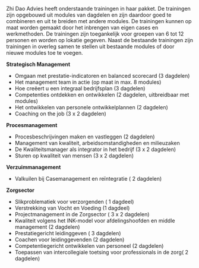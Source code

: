 Zhi Dao Advies heeft onderstaande trainingen in haar pakket. De trainingen zijn opgebouwd uit modules van dagdelen en zijn daardoor goed te combineren en uit te breiden met andere modules. De trainingen kunnen op maat worden gemaakt door het inbrengen van eigen cases en werkmethoden. De trainingen zijn toegankelijk voor groepen van 6 tot 12 personen en worden op lokatie gegeven. Naast de bestaande trainingen zijn trainingen in overleg samen te stellen uit bestaande modules of door nieuwe modules toe te voegen. 

**Strategisch Management**
* Omgaan met prestatie-indicatoren en balanced scorecard (3 dagdelen) 
* Het management team in actie (op maat in max. 8 modules) 
* Hoe creëert u een integraal bedrijfsplan (3 dagdelen) 
* Competenties ontdekken en ontwikkelen (2 dagdelen, uitbreidbaar met modules) 
* Het ontwikkelen van personele ontwikkelplannen (2 dagdelen) 
* Coaching on the job (3 x 2 dagdelen)

**Procesmanagement**
* Procesbeschrijvingen maken en vastleggen (2 dagdelen)
* Management van kwaliteit, arbeidsomstandigheden en milieuzaken
* De Kwaliteitsmanager als integrator in het bedrijf (3 x 2 dagdelen) 
* Sturen op kwaliteit van mensen (3 x 2 dagdelen)

**Verzuimmanagement**
* Valkuilen bij Casemanagement en reïntegratie ( 2 dagdelen)

**Zorgsector**
* Slikproblematiek voor verzorgenden ( 1 dagdeel)
* Verstrekking van Vocht en Voeding (1 dagdeel)
* Projectmanagement in de Zorgsector ( 3 x 2 dagdelen)
* Kwaliteit volgens het INK-model voor afdelingshoofden en middle management (2 dagdelen)
* Prestatiegericht leidinggeven ( 3 dagdelen)
* Coachen voor leidinggevenden (2 dagdelen)
* Competentiegericht ontwikkelen van personeel (2 dagdelen)
* Toepassen van intercollegiale toetsing voor professionals in de zorg( 2 dagdelen)